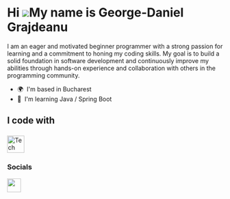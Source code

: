 Hi ![](https://user-images.githubusercontent.com/18350557/176309783-0785949b-9127-417c-8b55-ab5a4333674e.gif)My name is George-Daniel Grajdeanu
===============================================================================================================================================

I am an eager and motivated beginner programmer with a strong passion for learning and a commitment to honing my coding skills. My goal is to build a solid foundation in software development and continuously improve my abilities through hands-on experience and collaboration with others in the programming community.

*   🌍  I'm based in Bucharest
*   🧠  I'm learning Java / Spring Boot
<h2 align="left">I code with</h2>

###

<div align="left">
  <img src="https://skillicons.dev/icons?i=java,spring,js,ts,react,mysql,git,angular" height="40" alt="Tech Stack Icons" />
</div>

###
                    
### Socials
                  
                  
<p align="left">
                      <a href="https://www.linkedin.com/in/george-daniel-grajdeanu-01b577309/" target="_blank" rel="noreferrer">
                    <picture>
                    <source media="(prefers-color-scheme: dark)" srcset="https://raw.githubusercontent.com/danielcranney/readme-generator/main/public/icons/socials/linkedin-dark.svg" />
                    <source media="(prefers-color-scheme: light)" srcset="https://raw.githubusercontent.com/danielcranney/readme-generator/main/public/icons/socials/linkedin.svg" />
                    <img src="https://raw.githubusercontent.com/danielcranney/readme-generator/main/public/icons/socials/linkedin.svg" width="32" height="32" />
                    </picture>
                    </a></p>
                
